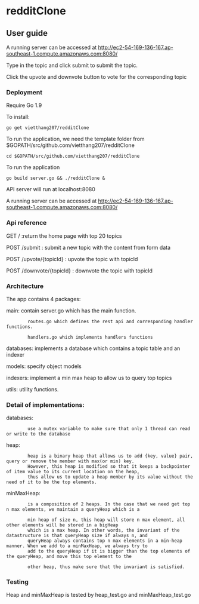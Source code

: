 # redditClone

## User guide
A running server can be accessed at http://ec2-54-169-136-167.ap-southeast-1.compute.amazonaws.com:8080/

Type in the topic and click submit to submit the topic.

Click the upvote and downvote button to vote for the corresponding topic

### Deployment
Require Go 1.9

To install:
```
go get vietthang207/redditClone
```

To run the application, we need the template folder from $GOPATH/src/github.com/vietthang207/redditClone
```
cd $GOPATH/src/github.com/vietthang207/redditClone
```

To run the application
```
go build server.go && ./redditClone &
```
API server will run at localhost:8080

A running server can be accessed at http://ec2-54-169-136-167.ap-southeast-1.compute.amazonaws.com:8080/

### Api reference

GET  /                   :return the home page with top 20 topics

POST /submit             : submit a new topic with the content from form data

POST /upvote/{topicId}   : upvote the topic with topicId

POST /downvote/{topicId} : downvote the topic with topicId

### Architecture

The app contains 4 packages:

main:       contain server.go which has the main function. 

            routes.go which defines the rest api and corresponding handler functions. 
      
            handlers.go which implements handlers functions
      
databases:  implements a database which contains a topic table and an indexer

models:     specify object models

indexers:   implement a min max heap to allow us to query top topics

utils:      utility functions.

### Detail of implementations:

databases:  
            
            use a mutex variable to make sure that only 1 thread can read or write to the database

heap:       
            
            heap is a binary heap that allows us to add {key, value} pair, query or remove the member with max(or min) key.               
            However, this heap is modified so that it keeps a backpointer of item value to its current location on the heap,             
            thus allow us to update a heap member by its value without the need of it to be the top elements.
            
minMaxHeap: 
            
            is a composition of 2 heaps. In the case that we need get top n max elements, we maintain a queryHeap which is a 

            min heap of size n, this heap will store n max element, all other elements will be stored in a bigHeap             
            which is a max heap. In other words, the invariant of the datastructure is that queryHeap size if always n, and               
            queryHeap always contains top n max elements in a min-heap manner. When we add to a minMaxHeap, we always try to             
            add to the queryHeap if it is bigger than the top elements of the queryHeap, and move this top element to the 
            
            other heap, thus make sure that the invariant is satisfied.


### Testing

Heap and minMaxHeap is tested by heap_test.go and minMaxHeap_test.go
